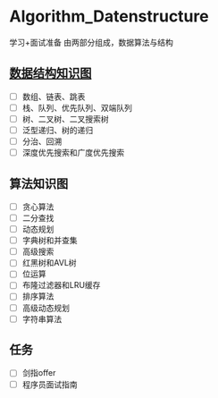 # Algorithm_Datenstructure
学习+面试准备
由两部分组成，数据算法与结构
## [数据结构知识图](https://github.com/YanhuaZhang516/Algorithm_Datenstructure/blob/master/%E6%95%B0%E6%8D%AE%E7%BB%93%E6%9E%84.md)
- [ ] 数组、链表、跳表 
- [ ] 栈、队列、优先队列、双端队列 
- [ ] 树、二叉树、二叉搜索树 
- [ ] 泛型递归、树的递归
- [ ] 分治、回溯
- [ ] 深度优先搜索和广度优先搜索

## 算法知识图
- [ ] 贪心算法
- [ ] 二分查找
- [ ] 动态规划
- [ ] 字典树和并查集
- [ ] 高级搜索
- [ ] 红黑树和AVL树
- [ ] 位运算
- [ ] 布隆过滤器和LRU缓存
- [ ] 排序算法
- [ ] 高级动态规划
- [ ] 字符串算法

## 任务
- [ ] 剑指offer
- [ ] 程序员面试指南
